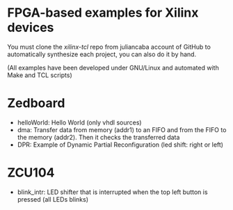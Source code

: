 FPGA-based examples for Xilinx devices
=====

You must clone the _xilinx-tcl_ repo from juliancaba account of GitHub to automatically synthesize each project, you can also do it by hand.

(All examples have been developed under GNU/Linux and automated with Make and TCL scripts)


Zedboard
=======
 * helloWorld: Hello World (only vhdl sources)
 * dma: Transfer data from memory (addr1) to an FIFO and from the FIFO to the memory (addr2). Then it checks the transferred data
 * DPR: Example of Dynamic Partial Reconfiguration (led shift: right or left)
 

ZCU104
=======
 * blink_intr: LED shifter that is interrupted when the top left button is pressed (all LEDs blinks)


